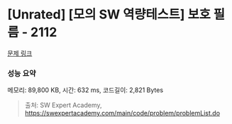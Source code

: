 # [Unrated] [모의 SW 역량테스트] 보호 필름 - 2112 

[문제 링크](https://swexpertacademy.com/main/code/problem/problemDetail.do?contestProbId=AV5V1SYKAaUDFAWu) 

### 성능 요약

메모리: 89,800 KB, 시간: 632 ms, 코드길이: 2,821 Bytes



> 출처: SW Expert Academy, https://swexpertacademy.com/main/code/problem/problemList.do